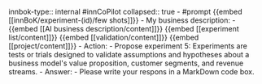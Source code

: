 innbok-type:: internal
#innCoPilot
collapsed:: true
	- #prompt {{embed [[innBoK/experiment-(id)/few shots]]}}
		- My business description:
		- {{embed [[AI business description/content]]}} {{embed [[experiment list/content]]}} {{embed [[validation/content]]}} {{embed [[project/content]]}}
		- Action:
		- Propose experiment 5: Experiments are tests or trials designed to validate assumptions and hypotheses about a business model's value proposition, customer segments, and revenue streams.
		- Answer:
		- Please write your respons in a MarkDown code box.


